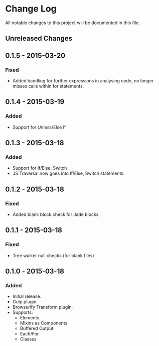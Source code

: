 # Change Log

All notable changes to this project will be documented in this file.

## Unreleased Changes

## 0.1.5 - 2015-03-20
### Fixed
- Added handling for further expressions in analysing code, no longer misses
  calls within for statements.

## 0.1.4 - 2015-03-19
### Added
- Support for Unless/Else If

## 0.1.3 - 2015-03-18
### Added
- Support for If/Else, Switch
- JS Traversal now goes into If/Else, Switch statements.

## 0.1.2 - 2015-03-18
### Fixed
- Added blank block check for Jade blocks.

## 0.1.1 - 2015-03-18
### Fixed
- Tree walker null checks (for blank files)

## 0.1.0 - 2015-03-18
### Added
- Initial release.
- Gulp plugin.
- Browserify Transform plugin.
- Supports:
  - Elements
  - Mixins as Components
  - Buffered Output
  - Each/For
  - Classes
